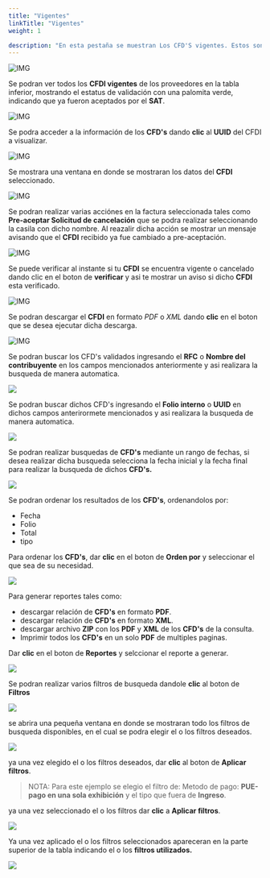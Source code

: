 ```yaml
---
title: "Vigentes"
linkTitle: "Vigentes"
weight: 1

description: "En esta pestaña se muestran Los CFD'S vigentes. Estos son los que ya tienen validez fiscal ante el SAT."
---
```


![IMG](inicio.png)

Se podran ver todos los <span title="Son los que ya estan validados ante el SAT.">**CFDI vigentes**</span> de los proveedores en la tabla inferior, mostrando el estatus de validación con una palomita verde, indicando que ya fueron aceptados por el **SAT**.

![IMG](tabla.png)

Se podra acceder a la información de los **CFD's** dando **clic** al **UUID** del CFDI a visualizar.

![IMG](UUID.png)

Se mostrara una ventana en donde se mostraran los datos del **CFDI** seleccionado.

![IMG](uuid_abierto.png)

Se podran realizar varias acciónes en la factura seleccionada tales como **Pre-aceptar Solicitud de cancelación** que se podra realizar seleccionando la casila con dicho nombre. 
Al reazalir dicha acción se mostrar un mensaje avisando que el **CFDI** recibido ya fue cambiado a pre-aceptación.

![IMG](pre.png)


Se puede verificar al instante si tu **CFDI** se encuentra vigente o cancelado dando clic en el boton de **verificar** y asi te mostrar un aviso si dicho **CFDI** esta verificado.

![IMG](verificar.png)

Se podran descargar el **CFDI** en formato *PDF* o *XML* dando **clic** en el boton que se desea ejecutar dicha descarga.

![IMG](descargas.png)



Se podran buscar los CFD's validados ingresando el **RFC** o **Nombre del contribuyente** en los campos mencionados anteriormente y asi realizara la busqueda de manera automatica.

![](buscar1.png)

Se podran buscar dichos CFD's ingresando el **Folio interno** o <span title="Identificador único universal
">**UUID**</span> en dichos campos anterirormete mencionados y asi realizara la busqueda de manera automatica.

![](buscar2.png)

Se podran realizar busquedas de **CFD's** mediante un rango de fechas, si desea realizar dicha busqueda selecciona la fecha inicial y la fecha final para realizar la busqueda de dichos **CFD's.**

![](fechas.png)

Se podran ordenar los resultados de los **CFD's**, ordenandolos por:

* Fecha
* Folio
* Total  
* tipo

 Para ordenar los **CFD's**, dar **clic** en el boton de **Orden por** y seleccionar el que sea de su necesidad.

![](orden.png)

 Para generar reportes tales como:
* descargar relación de **CFD's** en formato **PDF**.
* descargar relación de **CFD's** en formato **XML**.
* descargar archivo **ZIP** con los **PDF** y **XML** de los **CFD's** de la consulta.
* Imprimir todos los **CFD's** en un solo **PDF** de multiples paginas.

Dar **clic** en el boton de **Reportes** y selccionar el reporte a generar.

![](reportes.png)

Se podran realizar varios filtros de busqueda dandole **clic** al boton de **Filtros**

![](filtros.png)

se abrira una pequeña ventana en donde se mostraran todo los filtros de busqueda disponibles, en el cual se podra elegir el o los filtros deseados.

![](filtros2.png)

ya una vez elegido el o los filtros deseados, dar **clic** al boton de **Aplicar filtros**.
> <span class="text-danger">NOTA:</span> Para este ejemplo se elegio el filtro de: Metodo de pago: **PUE-pago en una sola exhibición** y el tipo que fuera de **Ingreso**.
 
ya una vez seleccionado el o los filtros dar **clic** a **Aplicar filtros**.

![](filtros3.png)

Ya una vez aplicado el o los filtros seleccionados apareceran en la parte superior de la tabla indicando el o los **filtros utilizados.**

![](si.png)

